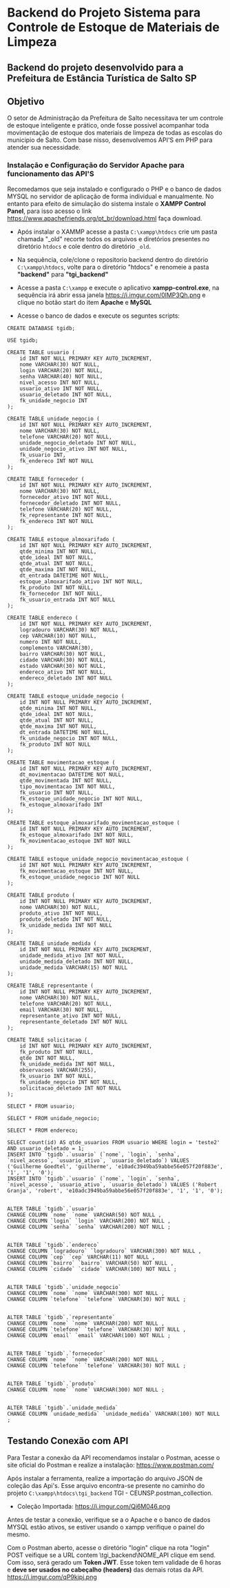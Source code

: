 # Backend do Projeto Sistema para Controle de Estoque de Materiais de Limpeza



## Backend do projeto desenvolvido para a Prefeitura de Estância Turística de Salto SP


## Objetivo

O setor de Administração da Prefeitura de Salto necessitava ter um controle de estoque inteligente e prático, onde fosse possivel acompanhar toda movimentação de estoque dos materiais de limpeza de todas as escolas do municipio de Salto. Com base nisso, desenvolvemos API'S em PHP para atender sua necessidade.


### Instalação e Configuração do Servidor Apache para funcionamento das API'S

Recomedamos que seja instalado e configurado o PHP e o banco de dados MYSQL no servidor de aplicação de forma individual e manualmente. No entanto para efeito de simulação do sistema instale o **XAMPP Control Panel**, para isso acesso o link https://www.apachefriends.org/pt_br/download.html faça download.

- Após instalar o XAMMP acesse a pasta ```C:\xampp\htdocs``` crie um pasta chamada "_old" recorte todos os arquivos e diretórios presentes no diretório ```htdocs``` e cole dentro do diretório ```_old```.
- Na sequência, cole/clone o repositorio backend dentro do diretório ```C:\xampp\htdocs```, volte para o diretório "htdocs" e renomeie a pasta **"backend"**  para **"tgi_backend"**
- Acesse a pasta ```C:\xampp``` e execute o aplicativo **xampp-control.exe**, na sequência irá abrir essa janela https://i.imgur.com/0lMP3Qh.png e clique no botão start do item **Apache** e **MySQL**

- Acesse o banco de dados e execute os seguntes scripts:
```
CREATE DATABASE tgidb;

USE tgidb;

CREATE TABLE usuario (
    id INT NOT NULL PRIMARY KEY AUTO_INCREMENT,
    nome VARCHAR(30) NOT NULL,
    login VARCHAR(20) NOT NULL,
    senha VARCHAR(40) NOT NULL,
    nivel_acesso INT NOT NULL,
    usuario_ativo INT NOT NULL,
    usuario_deletado INT NOT NULL,
    fk_unidade_negocio INT
);

CREATE TABLE unidade_negocio (
    id INT NOT NULL PRIMARY KEY AUTO_INCREMENT,
    nome VARCHAR(30) NOT NULL,
    telefone VARCHAR(20) NOT NULL,
    unidade_negocio_deletado INT NOT NULL,
    unidade_negocio_ativo INT NOT NULL,
    fk_usuario INT,
    fk_endereco INT NOT NULL
);

CREATE TABLE fornecedor (
    id INT NOT NULL PRIMARY KEY AUTO_INCREMENT,
    nome VARCHAR(30) NOT NULL,
    fornecedor_ativo INT NOT NULL,
    fornecedor_deletado INT NOT NULL,
    telefone VARCHAR(20) NOT NULL,
    fk_representante INT NOT NULL,
    fk_endereco INT NOT NULL
);

CREATE TABLE estoque_almoxarifado (
    id INT NOT NULL PRIMARY KEY AUTO_INCREMENT,
    qtde_minima INT NOT NULL,
    qtde_ideal INT NOT NULL,
    qtde_atual INT NOT NULL,
    qtde_maxima INT NOT NULL,
    dt_entrada DATETIME NOT NULL,
    estoque_almoxarifado_ativo INT NOT NULL,
	fk_produto INT NOT NULL,
    fk_fornecedor INT NOT NULL,
    fk_usuario_entrada INT NOT NULL
);

CREATE TABLE endereco (
    id INT NOT NULL PRIMARY KEY AUTO_INCREMENT,
    logradouro VARCHAR(30) NOT NULL,
    cep VARCHAR(10) NOT NULL,
    numero INT NOT NULL,
    complemento VARCHAR(30),
    bairro VARCHAR(30) NOT NULL,
    cidade VARCHAR(30) NOT NULL,
    estado VARCHAR(30) NOT NULL,
    endereco_ativo INT NOT NULL,
    endereco_deletado INT NOT NULL
);

CREATE TABLE estoque_unidade_negocio (
    id INT NOT NULL PRIMARY KEY AUTO_INCREMENT,
    qtde_minima INT NOT NULL,
    qtde_ideal INT NOT NULL,
    qtde_atual INT NOT NULL,
    qtde_maxima INT NOT NULL,
    dt_entrada DATETIME NOT NULL,
    fk_unidade_negocio INT NOT NULL,
    fk_produto INT NOT NULL
);

CREATE TABLE movimentacao_estoque (
    id INT NOT NULL PRIMARY KEY AUTO_INCREMENT,
    dt_movimentacao DATETIME NOT NULL,
    qtde_movimentada INT NOT NULL,
    tipo_movimentacao INT NOT NULL,
    fk_usuario INT NOT NULL,
    fk_estoque_unidade_negocio INT NOT NULL,
    fk_estoque_almoxarifado INT
);

CREATE TABLE estoque_almoxarifado_movimentacao_estoque (
    id INT NOT NULL PRIMARY KEY AUTO_INCREMENT,
    fk_estoque_almoxarifado INT NOT NULL,
    fk_movimentacao_estoque INT NOT NULL
);

CREATE TABLE estoque_unidade_negocio_movimentacao_estoque (
    id INT NOT NULL PRIMARY KEY AUTO_INCREMENT,
    fk_movimentacao_estoque INT NOT NULL,
    fk_estoque_unidade_negocio INT NOT NULL
);

CREATE TABLE produto (
    id INT NOT NULL PRIMARY KEY AUTO_INCREMENT,
    nome VARCHAR(30) NOT NULL,
    produto_ativo INT NOT NULL,
    produto_deletado INT NOT NULL,
    fk_unidade_medida INT NOT NULL
);

CREATE TABLE unidade_medida (
    id INT NOT NULL PRIMARY KEY AUTO_INCREMENT,
    unidade_medida_ativo INT NOT NULL,
    unidade_medida_deletado INT NOT NULL,
    unidade_medida VARCHAR(15) NOT NULL
);

CREATE TABLE representante (
    id INT NOT NULL PRIMARY KEY AUTO_INCREMENT,
    nome VARCHAR(30) NOT NULL,
    telefone VARCHAR(20) NOT NULL,
    email VARCHAR(30) NOT NULL,
    representante_ativo INT NOT NULL,
    representante_deletado INT NOT NULL
);

CREATE TABLE solicitacao (
    id INT NOT NULL PRIMARY KEY AUTO_INCREMENT,
    fk_produto INT NOT NULL,
    qtde INT NOT NULL,
    fk_unidade_medida INT NOT NULL,
    observacoes VARCHAR(255),
    fk_usuario INT NOT NULL,
    fk_unidade_negocio INT NOT NULL,
    solicitacao_deletado INT NOT NULL
);

SELECT * FROM usuario;

SELECT * FROM unidade_negocio;

SELECT * FROM endereco;

SELECT count(id) AS qtde_usuarios FROM usuario WHERE login = 'teste2' AND usuario_deletado = 1;
INSERT INTO `tgidb`.`usuario` (`nome`, `login`, `senha`, `nivel_acesso`, `usuario_ativo`, `usuario_deletado`) VALUES ('Guilherme Goedtel', 'guilherme', 'e10adc3949ba59abbe56e057f20f883e', '1', '1', '0');
INSERT INTO `tgidb`.`usuario` (`nome`, `login`, `senha`, `nivel_acesso`, `usuario_ativo`, `usuario_deletado`) VALUES ('Robert Granja', 'robert', 'e10adc3949ba59abbe56e057f20f883e', '1', '1', '0');


ALTER TABLE `tgidb`.`usuario` 
CHANGE COLUMN `nome` `nome` VARCHAR(50) NOT NULL ,
CHANGE COLUMN `login` `login` VARCHAR(200) NOT NULL ,
CHANGE COLUMN `senha` `senha` VARCHAR(200) NOT NULL ;


ALTER TABLE `tgidb`.`endereco` 
CHANGE COLUMN `logradouro` `logradouro` VARCHAR(300) NOT NULL ,
CHANGE COLUMN `cep` `cep` VARCHAR(11) NOT NULL ,
CHANGE COLUMN `bairro` `bairro` VARCHAR(50) NOT NULL ,
CHANGE COLUMN `cidade` `cidade` VARCHAR(100) NOT NULL ;


ALTER TABLE `tgidb`.`unidade_negocio` 
CHANGE COLUMN `nome` `nome` VARCHAR(300) NOT NULL ,
CHANGE COLUMN `telefone` `telefone` VARCHAR(30) NOT NULL ;


ALTER TABLE `tgidb`.`representante` 
CHANGE COLUMN `nome` `nome` VARCHAR(200) NOT NULL ,
CHANGE COLUMN `telefone` `telefone` VARCHAR(30) NOT NULL ,
CHANGE COLUMN `email` `email` VARCHAR(100) NOT NULL ;


ALTER TABLE `tgidb`.`fornecedor` 
CHANGE COLUMN `nome` `nome` VARCHAR(200) NOT NULL ,
CHANGE COLUMN `telefone` `telefone` VARCHAR(30) NOT NULL ;


ALTER TABLE `tgidb`.`produto` 
CHANGE COLUMN `nome` `nome` VARCHAR(300) NOT NULL ;


ALTER TABLE `tgidb`.`unidade_medida` 
CHANGE COLUMN `unidade_medida` `unidade_medida` VARCHAR(100) NOT NULL ;
```

## Testando Conexão com API
Para Testar a conexão da API recomendamos instalar o Postman, acesse o site oficial do Postman e realize a instalação: https://www.postman.com/

Após instalar a ferramenta, realize a importação do arquivo JSON de coleção das Api's. Esse arquivo encontra-se presente no caminho do projeto ```C:\xampp\htdocs\tgi_backend``` TGI - CEUNSP.postman_collection.
- Coleção Importada: https://i.imgur.com/Qi6M046.png

Antes de testar a conexão, verifique se a o Apache e o banco de dados MYSQL estão ativos, se estiver usando o xampp verifique o painel do mesmo.

Com o Postman aberto, acesse o diretório "login" clique na rota "login" POST veifique se a URL contem \tgi_backend\NOME_API
clique em send. 
Com isso, será gerado um **Token JWT**. Esse token tem validade de 6 horas e **deve ser usados no cabeçalho (headers)** das demais rotas da API. https://i.imgur.com/qP9kjpj.png